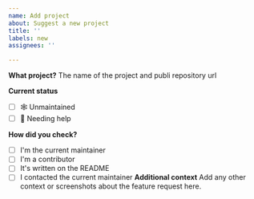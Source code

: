 ```yaml
---
name: Add project
about: Suggest a new project
title: ''
labels: new
assignees: ''

---
```


**What project?**
The name of the project and publi repository url

**Current status**
- [ ] :spider_web: Unmaintained
- [ ] :juggling_person: Needing help

**How did you check?**
- [ ] I'm the current maintainer
- [ ] I'm a contributor
- [ ] It's written on the README
- [ ] I contacted the current maintainer
**Additional context**
Add any other context or screenshots about the feature request here.
